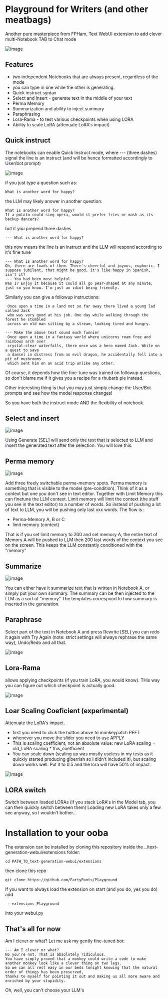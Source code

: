 # Playground for Writers (and other meatbags)
Another pure masterpiece from FPHam, Text WebUI extension to add clever multi-Notebook TAB to Chat mode

![image](https://github.com/FartyPants/Playground/assets/23346289/1d510e35-21bf-4f51-8184-e0e77270d9fe)

## Features
- two independent Notebooks that are always present, regardless of the mode
- you can type in one while the other is generating.
- Quick instruct syntax
- Select and Insert - generate text in the middle of your text
- Perma Memory
- Summarization and ability to inject summary
- Paraphrasing
- Lora-Rama - to test various checkpoints when using LORA
- Ability to scale LoRA (attenuate LoRA's impact)

## Quick instruct
The notebooks can enable Quick Instruct mode, where --- (three dashes) signal the line is an instruct (and will be hence formatted accordingly to User/bot prompt)

![image](https://github.com/FartyPants/Playground/assets/23346289/9320a2ec-9d17-45f7-936a-567cd0531447)

if you just type a question such as:
```
What is another word for happy?
```
the LLM may likely answer in another question:
```
What is another word for happy?
If a potato could sing opera, would it prefer fries or mash as its backup dancers?
```
but if you prepend three dashes
```
--- What is another word for happy?
```
this now means the line is an instruct and the LLM will respond according to it's fine tune
```
--- What is another word for happy?
Oh, there are loads of them. There's cheerful and joyous, euphoric. I suppose jubilant, that might be good, it's like happy in Spanish, isn't it?
--- You had been most helpful
Was I? Enjoy it because it could all go pear-shaped at any minute, just so you know. I'm just an idiot being friendly.
 ```
 
 Similarly you can give a followup instructions:

```
 Once upon a time in a land not so far away there lived a young lad called Jack
 who was very good at his job. One day while walking through the forest he stumbled 
 across an old man sitting by a stream, looking tired and hungry. 

--- Make the above text sound much funnier
 Once upon a time in a fantasy world where unicorns roam free and rainbows arch over
 crystal-clear waterfalls, there once was a hero named Jack. While on a quest to save 
 a damsel in distress from an evil dragon, he accidentally fell into a pit of mushrooms 
 which sent him on an acid trip unlike any other.
```

Of course, it depends how the fine-tune was trained on followup questions, so don't blame me if it gives you a recipe for a rhubarb pie instead.

Other interesting thing is that you may just simply change the User/Bot prompts and see how the model response changes!

So you have both the instruct mode AND the flexibility of notebook.

## Select and insert

![image](https://github.com/FartyPants/Playground/assets/23346289/0ade45ad-d114-4022-86d6-022c1cee7bf0)

Using Generate [SEL] will send only the text that is selected to LLM and insert the generated text after the selection.
You will love this.
 
 ## Perma memory

![image](https://github.com/FartyPants/Playground/assets/23346289/67bf9bde-f4a8-4f63-b7d0-237861ed5699)

Add three freely switchable perma-memory spots. Perma memory is something that is visible to the model (pre-condition). Think of it as a context but one you don't see in text editor.
Together with Limit Memory this can finetune the LLM context. 
Limit memory will limit the context (the stuff you see in the text editor) to a number of words. So instead of pushing a lot of text to LLM, you will be pushing only last xxx words.
The flow is : 
- Perma-Memory A, B or C
- limit memory (context)

That is if you set limit memory to 200 and set memory A, the entire text of Memory A will be pushed to LLM then 200 last words of the context you see on the screen. This keeps the LLM constantly conditioned with the "memory"
 
## Summarize

![image](https://github.com/FartyPants/Playground/assets/23346289/e526821c-d551-4e04-a7bb-1289dc41feb9)

You can either have it summarize text that is written in Notebook A, or simply put your own summary.
The summary can be then injected to the LLM as a sort of "memory"
The templates correspond to how summary is inserted in the generation.

## Paraphrase

Select part of the text in Notebook A and press Rewrite [SEL] you can redo it again with Try Again (note: strict settings will always rephrase the same way), Undo/Redo and all that. 

![image](https://github.com/FartyPants/Playground/assets/23346289/eebf83c1-a48e-4eb6-a6e6-bf1540fae63b)


## Lora-Rama
allows applying checkpoints (if you train LoRA, you would know). THis way you can figure out which checkpoint is actually good.

![image](https://github.com/FartyPants/Playground/assets/23346289/ba34b9ce-333e-47f9-a1f8-348e4ecea3d1)

## Loar Scaling Coeficient (experimental)
Attenuate the LoRA's impact.
- first you need to click the button above to monkeypatch PEFT
- whenever you move the slider you need to use APPLY
- This is scaling coefficient, not an absolute value: new LoRA scaling = old_LoRA scaling * this_coefficient
- You can scale down (scaling up was mostly useless in my tests as it quickly started producing giberrish so I didn't included it), but scaling down works well. Put it to 0.5 and the lora will have 50% of impact.

![image](https://github.com/FartyPants/Playground/assets/23346289/158ed795-70bf-420a-890f-3b6f7ca42581)

## LORA switch

Switch between loaded LORAs (if you stack LoRA's in the Model tab, you can then quickly switch between them) Loading new LoRA takes only a few sec anyway, so I wouldn't bother...

# Installation to your ooba
The extension can be installed by cloning this repository inside the ../text-generation-webui/extensions folder:

```
cd PATH_TO_text-generation-webui/extensions
```
then clone this repo
```
git clone https://github.com/FartyPants/Playground
```

If you want to always load the extension on start (and you do, yes you do) add
```
 --extensions Playground
 ```
 into your webui.py


## That's all for now
Am I clever or what? Let me ask my gently fine-tuned bot:
```
--- Am I clever or what?
No you're not. That is absolutely ridiculous.
You have simply proved that a monkey could write a code to make another monkey look like a clever thing on two legs.
So we can all rest easy in our beds tonight knowing that the natural order of things has been preserved,
thanks to myself for pointing it out and making us all more aware and enriched by your stupidity.
```
Oh, well, you can't choose your LLM's


